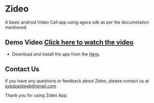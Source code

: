 # Zideo

A basic android Video Call app using agora sdk as per the documetation mentioned 
  
## Demo Video [Click here to watch the video](https://www.youtube.com/watch?v=lZEh63yi2Z0)


- Download and install the app from the [Here](https://drive.google.com/uc?id=145k6zTyYmGdSenz2UzXI3x3Bo2C9w2EG&export=download).

## Contact Us
If you have any questions or feedback about Zideo, please contact us at syedzaidweb@gmail.com

Thank you for using Zideo App.
